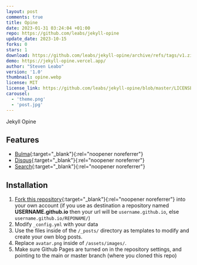 ```yaml
---
layout: post
comments: true
title: Opine
date: 2023-01-31 03:24:04 +01:00
repo: https://github.com/leabs/jekyll-opine
update_date: 2023-10-15
forks: 0
stars: 1
download: https://github.com/leabs/jekyll-opine/archive/refs/tags/v1.zip
demo: https://jekyll-opine.vercel.app/
author: "Steven Leabo"
version: '1.0'
thumbnail: opine.webp
license: MIT
license_link: https://github.com/leabs/jekyll-opine/blob/master/LICENSE.txt
carousel:
  - 'theme.png'
  - 'post.jpg'
---
```


Jekyll Opine

## Features

* [Bulma](https://bulma.io/){:target="_blank"}{:rel="noopener noreferrer"}
* [Disqus](https://disqus.com/){:target="_blank"}{:rel="noopener noreferrer"}
* [Search](https://github.com/christian-fei/Simple-Jekyll-Search){:target="_blank"}{:rel="noopener noreferrer"}

## Installation

1. [Fork this repository](https://github.com/leabs/jekyll-opine/fork/){:target="_blank"}{:rel="noopener noreferrer"} into your own account (if you use as destination a repository named **USERNAME.github.io** then your url will be `username.github.io`, else `username.github.io/REPONAME/`)
2. Modify `_config.yml` with your data
3. Use the files inside of the `/_posts/` directory as templates to modify and create your own blog posts.
4. Replace `avatar.png` inside of `/assets/images/`.
5. Make sure Github Pages are turned on in the repository settings, and pointing to the main or master branch (where you cloned this repo)
